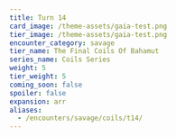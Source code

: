 ```yaml
---
title: Turn 14
card_image: /theme-assets/gaia-test.png
tier_image: /theme-assets/gaia-test.png
encounter_category: savage
tier_name: The Final Coils Of Bahamut
series_name: Coils Series
weight: 5
tier_weight: 5
coming_soon: false
spoiler: false
expansion: arr
aliases:
  - /encounters/savage/coils/t14/
---
```

